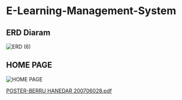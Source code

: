 # E-Learning-Management-System

## ERD Diaram
![ERD (6)](https://github.com/user-attachments/assets/2e4f221f-9687-4f06-865b-51ece0422b0a)

## HOME PAGE
![HOME PAGE](https://github.com/user-attachments/assets/1e568a28-145a-449e-b81a-3aefa75f69ef)

[POSTER-BERRU HANEDAR 200706028.pdf](https://github.com/user-attachments/files/20320918/POSTER-BERRU.HANEDAR.200706028.pdf)
